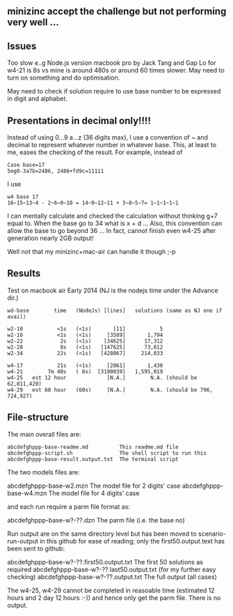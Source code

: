 ## minizinc accept the challenge but not performing very well …

## Issues

Too slow e..g Node.js version macbook pro by Jack Tang and Gap Lo for w4-21 is 8s vs mine is around 480s or around 60 times slower.
May need to turn on something and do optimisation.

May need to check if solution require to use base number to be expressed in digit and alphabet. 

## Presentations in decimal only!!!!

Instead of using 0…9 a…z (36 digits max), I use a convention of ~ and decimal to represent whatever number in whatever base.  This, at least to me, eases the checking of the result.  For example, instead of 

	Case base=17
	5eg0-3a7b=2486, 2486+fd9c=11111

I use

	w4 base 17
	16~15~13~4 - 2~6~0~10 = 14~9~12~11 + 3~8~5~7= 1~1~1~1~1

I can mentally calculate and checked the calculation without thinking g+7 equal to.  When the base go to 34 what is x + d …  Also, this convention can allow the base to go beyond 36 … In fact, cannot finish even w4-25 after generation nearly 2GB output!

Well not that my minizinc+mac-air can handle it though ;-p

## Results

Test on macbook air Early 2014 (NJ is the nodejs time under the Advance dir.)

	wd-base        time   (NodeJs) [lines]   solutions (same as NJ one if avail)

	w2-10 		    <1s   (<1s)       [11]           5
	w2-16 		    <1s   (<1s)     [3589]		 1,794
	w2-22 		     2s   (<1s)    [34625]	    17,312
	w2-28 		     8s   (<1s)   [147625]	    73,812
	w2-34 		    22s	  (<1s)   [428067]	   214,033

	w4-17 		    21s	  (<1s)     [2861]		 1,430
	w4-21        7m 40s   ( 8s)  [3190039]   1,595,019	
	w4-25  	est 12 hour             [N.A.]        N.A. (should be 62,811,420)
	w4-29 	est 60 hour   (60s)	    [N.A.]        N.A. (should be 796, 724,927)

## File-structure

The main overall files are:

	abcdefghppp-base-readme.md          This readme.md file
	abcdefghppp-script.sh               The shell script to run this
	abcdefghppp-base-result.output.txt  The terminal script

The two models files are: 

   abcdefghppp-base-w2.mzn    The model file for 2 digits' case
   abcdefghppp-base-w4.mzn    The model file for 4 digits' case

and each run require a parm file format as:

   abcdefghppp-base-w?-??.dzn                 The parm file (i.e. the base no)

Run output are on the same directory level but has been moved to scenario-run-output in this github for ease of reading; only the first50.output.text has been sent to github:
   
   abcdefghppp-base-w?-??.first50.output.txt  The first 50 solutions as required
   abcdefghppp-base-w?-??.last50.output.txt   (for my further easy checking)
   abcdefghppp-base-w?-??.output.txt          The full output (all cases)

The w4-25, w4-29 cannot be completed in reasoable time (estimated 12 hours and 2 day 12 hours :-)) and hence only get the parm file.  There is no output.


	

